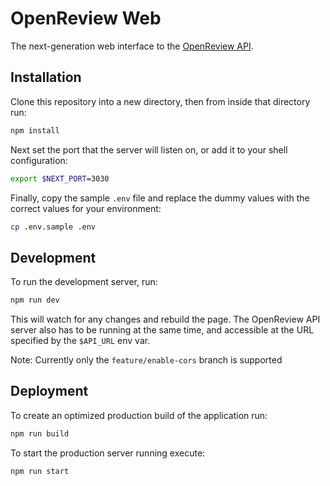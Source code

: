 # OpenReview Web

The next-generation web interface to the [OpenReview API](https://github.com/openreview/openreview/).

## Installation

Clone this repository into a new directory, then from inside that directory run:

```bash
npm install
```

Next set the port that the server will listen on, or add it to your shell configuration:

```bash
export $NEXT_PORT=3030
```

Finally, copy the sample `.env` file and replace the dummy values with the correct
values for your environment:

```bash
cp .env.sample .env
```

## Development

To run the development server, run:

```bash
npm run dev
```

This will watch for any changes and rebuild the page. The OpenReview API server
also has to be running at the same time, and accessible at the URL specified by
the `$API_URL` env var.

Note: Currently only the `feature/enable-cors` branch is supported

## Deployment

To create an optimized production build of the application run:

```bash
npm run build
```

To start the production server running execute:

```bash
npm run start
```
